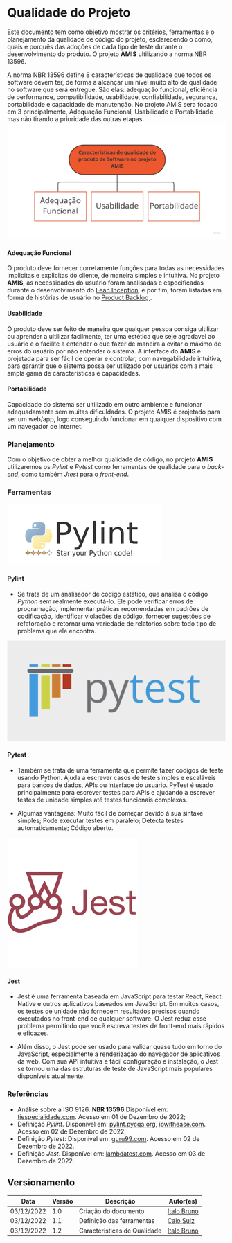 # Qualidade do Projeto

Este documento tem como objetivo mostrar os critérios, ferramentas e o planejamento da qualidade de código do projeto, esclarecendo o como, quais e porquês das adoções de cada tipo de teste durante o desenvolvimento do produto. O projeto **AMIS** ultilizando a norma NBR 13596.

A norma NBR 13596 define 8 características de qualidade que todos os software devem ter, de forma a alcançar um nível muito alto de qualidade no software que será entregue. São elas: adequação funcional, eficiência de performance, compatibilidade, usabilidade, confiabilidade, segurança, portabilidade e capacidade de manutenção. No projeto AMIS sera focado em 3 principalmente, Adequação Funcional, Usabilidade e Portabilidade mas não tirando a prioridade das outras etapas.
![Norma NBR de Qualidade](../assets/qualidade_interna_externa.jpg)
#### Adequação Funcional
O produto deve fornecer corretamente funções para todas as necessidades implicitas e explicitas do cliente, de maneira simples e intuitiva.
No projeto **AMIS**, as necessidades do usuário foram analisadas e especificadas durante o desenvolvimento do <a href="https://fga-eps-mds.github.io/2022.2-Amis-Doc/Visao_Produto/lean_inception/"> Lean Inception</a>, e por fim, foram listadas em forma de histórias de usuário no <a href="https://fga-eps-mds.github.io/2022.2-Amis-Doc/Backlog/backlog/">Product Backlog </a>.

#### Usabilidade
O produto deve ser feito de maneira que qualquer pessoa consiga ultilizar ou aprender a ultilizar facilmente, ter uma estética que seje agradavel ao usuário e o facilite a entender o que fazer de maneira a evitar o maximo de erros do usuário por não entender o sistema.
A interface do **AMIS** é projetada para ser fácil de operar e controlar, com navegabilidade intuitiva, para garantir que o sistema possa ser utilizado por usuários com a mais ampla gama de características e capacidades.

#### Portabilidade
Capacidade do sistema ser ultilizado em outro ambiente e funcionar adequadamente sem muitas dificuldades.
O projeto AMIS é projetado para ser um web/app, logo conseguindo funcionar em qualquer dispositivo com um navegador de internet.


### Planejamento

Com o objetivo de obter a melhor qualidade de código, no projeto **AMIS** utilizaremos os *Pylint* e *Pytest* como ferramentas de qualidade para o *back-end*, como também *Jtest* para o *front-end*. 

### Ferramentas
![Pylint](../assets/pylint.png)
#### Pylint
 * Se trata de um analisador de código estático, que analisa o código *Python* sem realmente executá-lo. Ele pode verificar erros de programação, implementar práticas recomendadas em padrões de codificação, identificar violações de código, fornecer sugestões de refatoração e retornar uma variedade de relatórios sobre todo tipo de problema que ele encontra.

![Pytest](../assets/pytest.png)
#### Pytest
* Também se trata de uma ferramenta que permite fazer códigos de teste usando Python. Ajuda a escrever casos de teste simples e escaláveis ​​para bancos de dados, APIs ou interface do usuário. PyTest é usado principalmente para escrever testes para APIs e ajudando a escrever testes de unidade simples até testes funcionais complexas.

* Algumas vantagens: 
Muito fácil de começar devido à sua sintaxe simples;  Pode executar testes em paralelo; Detecta testes automaticamente; Código aberto.

![Jest](../assets/jest.png)
#### Jest
* Jest é uma ferramenta baseada em JavaScript para testar React, React Native e outros aplicativos baseados em JavaScript. Em muitos casos, os testes de unidade não fornecem resultados precisos quando executados no front-end de qualquer software. O Jest reduz esse problema permitindo que você escreva testes de front-end mais rápidos e eficazes.

* Além disso, o Jest pode ser usado para validar quase tudo em torno do JavaScript, especialmente a renderização do navegador de aplicativos da web. Com sua API intuitiva e fácil configuração e instalação, o Jest se tornou uma das estruturas de teste de JavaScript mais populares disponíveis atualmente.


### Referências
* Análise sobre a ISO 9126. **NBR 13596**.Disponível em: [tiespecialidade.com](https://www.tiespecialistas.com.br/analise-sobre-iso-9126-nbr-13596/). Acesso em 01 de Dezembro de 2022;
* Definição *Pylint*. Disponível em: [pylint.pycqa.org](https://pylint.pycqa.org/en/latest/), [ipwithease.com](https://ipwithease.com/what-is-pylint-python-programming-tool/). Acesso em 02 de Dezembro de 2022;
* Definição *Pytest*: Disponível em: [guru99.com](https://www.guru99.com/pytest-tutorial.html). Acesso em 02 de Dezembro de 2022.
* Definição *Jest*. Disponível em: [lambdatest.com](https://www.lambdatest.com/jest). Acesso em 03 de Dezembro de 2022.


## Versionamento

| Data | Versão | Descrição | Autor(es) |
|------|--------|-----------|-----------|
| 03/12/2022 | 1.0 | Criação do documento | [Italo Bruno](https://github.com/ItaloBrunoM) |
| 03/12/2022 | 1.1 | Definição das ferramentas | [Caio Sulz](https://github.com/CaioSulz) |
| 03/12/2022 | 1.2 | Caracteristicas de Qualidade | [Italo Bruno](https://github.com/ItaloBrunoM) | 